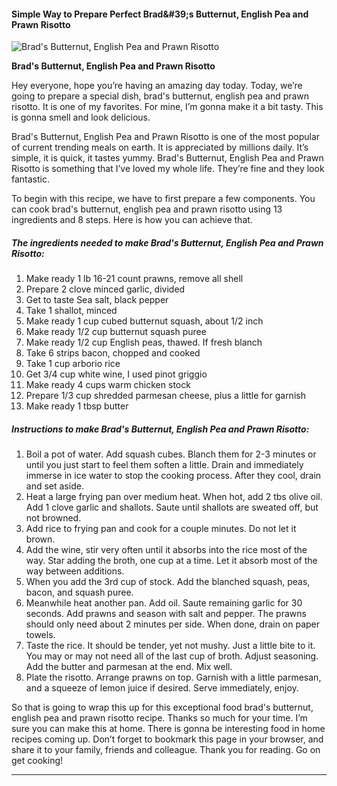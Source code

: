             

#### Simple Way to Prepare Perfect Brad&amp;#39;s Butternut, English Pea and Prawn Risotto

![Brad's Butternut, English Pea and Prawn Risotto](https://img-global.cpcdn.com/recipes/c1fe42651197a597/751x532cq70/brads-butternut-english-pea-and-prawn-risotto-recipe-main-photo.jpg)

**Brad's Butternut, English Pea and Prawn Risotto**

Hey everyone, hope you’re having an amazing day today. Today, we’re going to prepare a special dish, brad's butternut, english pea and prawn risotto. It is one of my favorites. For mine, I’m gonna make it a bit tasty. This is gonna smell and look delicious.

Brad's Butternut, English Pea and Prawn Risotto is one of the most popular of current trending meals on earth. It is appreciated by millions daily. It’s simple, it is quick, it tastes yummy. Brad's Butternut, English Pea and Prawn Risotto is something that I’ve loved my whole life. They’re fine and they look fantastic.

To begin with this recipe, we have to first prepare a few components. You can cook brad's butternut, english pea and prawn risotto using 13 ingredients and 8 steps. Here is how you can achieve that.

##### The ingredients needed to make Brad's Butternut, English Pea and Prawn Risotto:

1.  Make ready 1 lb 16-21 count prawns, remove all shell
2.  Prepare 2 clove minced garlic, divided
3.  Get to taste Sea salt, black pepper
4.  Take 1 shallot, minced
5.  Make ready 1 cup cubed butternut squash, about 1/2 inch
6.  Make ready 1/2 cup butternut squash puree
7.  Make ready 1/2 cup English peas, thawed. If fresh blanch
8.  Take 6 strips bacon, chopped and cooked
9.  Take 1 cup arborio rice
10.  Get 3/4 cup white wine, I used pinot griggio
11.  Make ready 4 cups warm chicken stock
12.  Prepare 1/3 cup shredded parmesan cheese, plus a little for garnish
13.  Make ready 1 tbsp butter

##### Instructions to make Brad's Butternut, English Pea and Prawn Risotto:

1.  Boil a pot of water. Add squash cubes. Blanch them for 2-3 minutes or until you just start to feel them soften a little. Drain and immediately immerse in ice water to stop the cooking process. After they cool, drain and set aside.
2.  Heat a large frying pan over medium heat. When hot, add 2 tbs olive oil. Add 1 clove garlic and shallots. Saute until shallots are sweated off, but not browned.
3.  Add rice to frying pan and cook for a couple minutes. Do not let it brown.
4.  Add the wine, stir very often until it absorbs into the rice most of the way. Star adding the broth, one cup at a time. Let it absorb most of the way between additions.
5.  When you add the 3rd cup of stock. Add the blanched squash, peas, bacon, and squash puree.
6.  Meanwhile heat another pan. Add oil. Saute remaining garlic for 30 seconds. Add prawns and season with salt and pepper. The prawns should only need about 2 minutes per side. When done, drain on paper towels.
7.  Taste the rice. It should be tender, yet not mushy. Just a little bite to it. You may or may not need all of the last cup of broth. Adjust seasoning. Add the butter and parmesan at the end. Mix well.
8.  Plate the risotto. Arrange prawns on top. Garnish with a little parmesan, and a squeeze of lemon juice if desired. Serve immediately, enjoy.

So that is going to wrap this up for this exceptional food brad's butternut, english pea and prawn risotto recipe. Thanks so much for your time. I’m sure you can make this at home. There is gonna be interesting food in home recipes coming up. Don’t forget to bookmark this page in your browser, and share it to your family, friends and colleague. Thank you for reading. Go on get cooking!

* * *